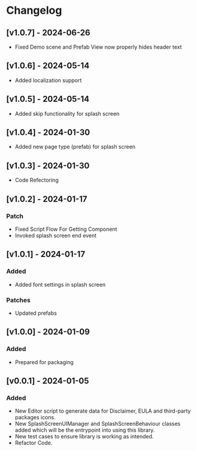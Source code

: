 # Changelog

## [v1.0.7] - 2024-06-26

- Fixed Demo scene and Prefab View now properly hides header text

## [v1.0.6] - 2024-05-14

- Added localization support

## [v1.0.5] - 2024-05-14

- Added skip functionality for splash screen

## [v1.0.4] - 2024-01-30

- Added new page type (prefab) for splash screen

## [v1.0.3] - 2024-01-30

- Code Refectoring

## [v1.0.2] - 2024-01-17

### Patch

- Fixed Script Flow For Getting Component
- Invoked splash screen end event

## [v1.0.1] - 2024-01-17

### Added

- Added font settings in splash screen

### Patches

- Updated prefabs

## [v1.0.0] - 2024-01-09

### Added

- Prepared for packaging

## [v0.0.1] - 2024-01-05

### Added

- New Editor script to generate data for Disclaimer, EULA and third-party packages icons.
- New SplashScreenUIManager and SplashScreenBehaviour classes added which will be the entrypoint into using this library.
- New test cases to ensure library is working as intended.
- Refactor Code.
